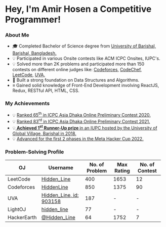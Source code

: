 <h1 align="left">Hey, I'm Amir Hosen a Competitive Programmer!</h1>
<!---
<p align="left">
  <a href="https://leetcode.com/Hidden_Line/">
    <img src="https://cp-badges.deta.dev/leetcode/Hidden_Line" alt="Leetcode" />
  </a>
  <a href="https://codeforces.com/profile/HiddenLine">
    <img src="https://cp-badges.deta.dev/codeforces/HiddenLine" alt="Codeforces" />
  </a>
  <a href="https://codechef.com/users/hidden_line/">
    <img src="https://cp-badges.deta.dev/codechef/hidden_line" alt="CodeChef" />
  </a>
  <a href="https://atcoder.jp/users/Hidden_Line/">
    <img src="https://cp-badges.deta.dev/atcoder/Hidden_Line" alt="AtCoder" />
  </a>
</p>
-->

<h3> About Me </h3>
<ul>
  <li> 🎓 Completed Bachelor of Science degree from <a href = "https://bu.ac.bd/"> University of Barishal, Barishal, Bangladesh. </a> </li>
  <li> 💡 Participated in various Onsite contests like ACM ICPC Onsites, IUPC's. </li>
  <li> 💡 Solved more than 2K problems and participated more than 150 contests on different online judges like: <a href="https://codeforces.com">Codeforces</a>, <a href="https://codechef.com">CodeChef</a>,  
    <a href="https://leetcode.com">LeetCode</a>, <a href="https://onlinejudge.org">UVA. </a> </li>
  <li> 📖 Built a strong foundation on Data Structures and Algorithms. </li>
  <li> ≡ Gained solid knowledge of Front-End Development involving ReactJS, Redux, RESTful API, HTML, CSS. </li>
</ul>

### My Achievements
<ul>
  <li> 💡 <a href = "https://algo.codemarshal.org/contests/icpc-dhaka-20-preli/standings">Ranked 65<sup>th</sup> in ICPC Asia Dhaka Online Preliminary Contest 2020.</a> </li>
  <li> 💡 <a href = "https://algo.codemarshal.org/contests/icpc-dhaka-21-preli/standings">Ranked 83<sup>rd</sup> in ICPC Asia Dhaka Online Preliminary Contest 2021.</a> </li>
  <li> 💡<a href = "https://ugv.edu.bd"> <b> Achieved 1<sup>st</sup> Runner-Up prize </b> in an IUPC hosted by the University of Global Village, Barishal in 2018.</a> </li>
  <li> 💡 <a href = "https://www.facebook.com/codingcompetitions/hacker-cup/2022/round-1/scoreboard?start=600"> Advanced for the first 2 phases in the Meta Hacker Cup 2022.</a></li>
</ul>

### Problem-Solving Profile
| OJ | Username | No. of Problem | Max Rating | No. of Contest |
| -- | -------- | ----------- | -------| -------|          
| LeetCode | [Hidden_Line](https://leetcode.com/Hidden_Line/)| 400 | 1653 | 12 |
| Codeforces | [HiddenLine](https://codeforces.com/profile/HideenLine)| 850 | 1375 | 90 |
| UVA | [Hidden_Line, id: 903158](http://uhunt.onlinejudge.org/id/903158) | 187 | - | - |
| LightOJ | [hidden_line](https://lightoj.com/user/hidden_line) | 77 | - | - |
| HackerEarth | [@Hidden_Line](https://www.hackerearth.com/@Hidden_Line) | 64 | 1752 | 7 |




<!--
**amir-hosen7/amir-hosen7** is a ✨ _special_ ✨ repository because its `README.md` (this file) appears on your GitHub profile.

Here are some ideas to get you started:

- 🔭 I’m currently working on ...
- 🌱 I’m currently learning ...
- 👯 I’m looking to collaborate on ...
- 🤔 I’m looking for help with ...
- 💬 Ask me about ...
- 📫 How to reach me: ...
- 😄 Pronouns: ...
- ⚡ Fun fact: ...
-->
